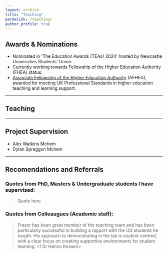```yaml
---
layout: archive
title: "Teaching"
permalink: /teaching/
author_profile: true
---
```


## Awards & Nominations
- Nominated in 'The Education Awards (TEAs) 2024' hosted by Newcastle Universities Students' Union.
- Currently working towards Fellowship of the Higher Education Authority (FHEA) status.
- [Associate Fellowship of the Higher Education Authority](https://fforrester.github.io/files/Frazer%20Forrester%20-%20Associate%20Fellowship.pdf) (AFHEA), awarded for meeting UK Professional Standards in higher education teaching and learning support.

---
## Teaching

---
## Project Supervision

- Alex Watkins Mchem
- Dylan Spraggon Mchem

---
## Recomendations and Referrals

### Quotes from PhD, Masters & Undergraduate students I have supervised:

> Quote here <!-- Person -->

### Quotes from Colleaugues (Academic staff):
> Frazer has been great member of the teaching team and has been particularly successful in building a rapport with the UG students he taught. His approach to demonstrating in the lab is student centred, with a clear focus on creating supportive environments for student learning. <! Dr Hanno Kossen>
